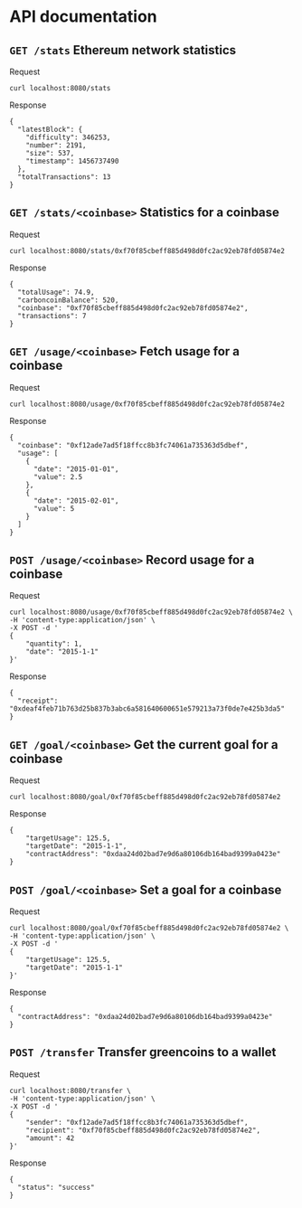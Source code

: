 API documentation
=================

`GET /stats` Ethereum network statistics
----------------------------------------

Request
```
curl localhost:8080/stats
```

Response
```
{
  "latestBlock": {
    "difficulty": 346253,
    "number": 2191,
    "size": 537,
    "timestamp": 1456737490
  },
  "totalTransactions": 13
}
```


`GET /stats/<coinbase>` Statistics for a coinbase
-------------------------------------------------

Request
```
curl localhost:8080/stats/0xf70f85cbeff885d498d0fc2ac92eb78fd05874e2
```

Response
```
{
  "totalUsage": 74.9,
  "carboncoinBalance": 520,
  "coinbase": "0xf70f85cbeff885d498d0fc2ac92eb78fd05874e2",
  "transactions": 7
}
```


`GET /usage/<coinbase>` Fetch usage for a coinbase
--------------------------------------------------

Request
```
curl localhost:8080/usage/0xf70f85cbeff885d498d0fc2ac92eb78fd05874e2
```

Response
```
{
  "coinbase": "0xf12ade7ad5f18ffcc8b3fc74061a735363d5dbef",
  "usage": [
    {
      "date": "2015-01-01",
      "value": 2.5
    },
    {
      "date": "2015-02-01",
      "value": 5
    }
  ]
}
```


`POST /usage/<coinbase>` Record usage for a coinbase
----------------------------------------------------

Request
```
curl localhost:8080/usage/0xf70f85cbeff885d498d0fc2ac92eb78fd05874e2 \
-H 'content-type:application/json' \
-X POST -d '
{
    "quantity": 1,
    "date": "2015-1-1"
}'
```

Response
```
{
  "receipt": "0xdeaf4feb71b763d25b837b3abc6a581640600651e579213a73f0de7e425b3da5"
}
```

`GET /goal/<coinbase>` Get the current goal for a coinbase
----------------------------------------------------------

Request
```
curl localhost:8080/goal/0xf70f85cbeff885d498d0fc2ac92eb78fd05874e2
```

Response
```
{
    "targetUsage": 125.5,
    "targetDate": "2015-1-1",
    "contractAddress": "0xdaa24d02bad7e9d6a80106db164bad9399a0423e"
}
```

`POST /goal/<coinbase>` Set a goal for a coinbase
----------------------------------------------------

Request
```
curl localhost:8080/goal/0xf70f85cbeff885d498d0fc2ac92eb78fd05874e2 \
-H 'content-type:application/json' \
-X POST -d '
{
    "targetUsage": 125.5,
    "targetDate": "2015-1-1"
}'
```

Response
```
{
  "contractAddress": "0xdaa24d02bad7e9d6a80106db164bad9399a0423e"
}
```

`POST /transfer` Transfer greencoins to a wallet
----------------------------------------------------

Request
```
curl localhost:8080/transfer \
-H 'content-type:application/json' \
-X POST -d '
{
    "sender": "0xf12ade7ad5f18ffcc8b3fc74061a735363d5dbef",
    "recipient": "0xf70f85cbeff885d498d0fc2ac92eb78fd05874e2",
    "amount": 42
}'
```
Response
```
{
  "status": "success"
}
```

